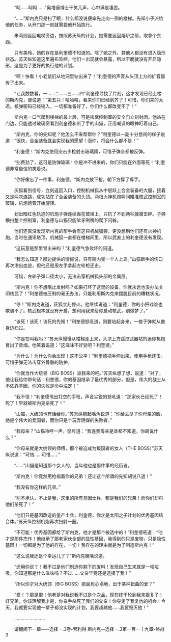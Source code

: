<div class="read-content j_readContent" id="">
                <p>　　“呵……呵呵……”奥塔康博士干笑几声，心中满是凄苦。<p>　　“……”斯内克只是扫了眼，什么都没说便率先走向一侧的楼梯。先知小子派给他的任务，从开门那一刻就需要他开始执行。<p>　　朱莉则返回电梯旁边，按照苏天纵的计划，她需要返回熔炉之前，取拿个东西。<p>　　只有美玲，她的存在是利奎德不知道的。除了她之外，其他人都没有进入隐形状态。苏天纵知道这里遍布监控，他们一出现就会暴露，所以干脆就没有开启隐形，这是为了更好的执行他的计划。<p>　　“啊！快看！小老鼠们从地洞里钻出来了！”利奎德的声音从头顶上方的扩音器传了出来。<p>　　“让我数数看，一……二……三……四”利奎德寻找了片刻，这才发现已经上楼的斯内克，便说道：“第五只！哈哈哈，看来你们已经到齐了！可惜，你们来的太迟。核弹密码已经输入，一切都准备好了，你们什么都改变不了！”<p>　　斯内克一口气爬到楼梯的最上层，可是核武控制室的安全门立刻封闭。他站在门边，只能透过玻璃窗看到利奎德和断了手的山猫，正用嘲讽的眼神盯着自己。<p>　　“斯内克，你的先知呢？他怎么不来帮帮你？”利奎德以一副十分悠闲的样子说道：“很快，合金装备就会实现我的愿望！而你，将会什么都不是！”<p>　　“利奎德！”斯内克使用突击步枪射击玻璃窗，可惜子弹全都被反弹。<p>　　“别费劲了，这可是防弹玻璃！你是冲不进来的，你们只能在外面等死！”利奎德非常自信的笑着说。<p>　　“你好像忘了一件事，利奎德。“斯内克放下枪，朝下方挥了挥手。<p>　　灰狐看到信号，立刻返回入口，控制机械狐从中层跃上合金装备的大腿，接着又是两次连跳，成功站在了合金装备的头顶。两根火神机炮瞬间瞄准核武控制室的玻璃，机炮炮管开始旋转。<p>　　划出暗红色轨迹的机炮子弹连续轰在玻璃上，只抗了不到两秒就被击碎。子弹横扫整个控制室，利奎德与山猫只能呲牙咧嘴的爬下闪躲。<p>　　他们还真没发现斯内克的帮手会有这只机械狐狸，更没想到他们还有火神机炮。当时在通讯塔顶，机械狐一直都在楼梯间里，所以武直上的利奎德没有发现。<p>　　“这玩意是那里冒出来的？”利奎德气急败坏的问道。<p>　　“我怎么知道？那边提供的情报说，只有斯内克一个人上岛。”山猫断手的伤口再次渗出血迹，但他还是用左手拿起左轮枪还击。<p>　　可惜，左轮子弹口径太小，无法击穿机械狐头部的金属层。<p>　　“斯内克！你不想阻止发射吗？如果打坏了这里的设备，你就永远也没办法关闭核武了！”利奎德被压制的毫无办法，只能利用斯内克来摆脱目前的糟糕状况。<p>　　“停！”斯内克说道，灰狐立刻停火。他继续说道：“利奎德，你的小把戏谁也欺骗不了。核武根本就没有开启，想利用我来给你启动核武，别做梦了。”<p>　　“该死！该死！该死的先知！”利奎德怒吼道，刚要站起身来，一梭子弹就从他身边扫过。<p>　　“你是在叫我吗？”苏天纵慢慢从楼梯走上来，头顶上方遥控武器站的迷你机炮冒出了青烟。他笑着说道：“这滋味不好受吧？利奎德。”<p>　　“为什么！为什么你会出现！这不公平！”利奎德把手伸出来，使用手枪还击。可惜子弹无法击穿外骨骼的防护。<p>　　“你就当作大统领（BIG BOSS）派我来的吧。”苏天纵想了想，说道：“对了，他让我给你带句话：利奎德，你的基因继承了最优秀的部分，但是，伟大的战士从不依靠基因，你的失败是命中注定！”<p>　　“我不信！”利奎德甩出打空的手枪，声音尖锐的怒吼道：“那家伙已经死了！死了！早就被斯内克杀死了！”<p>　　“山猫，大统领也有话给你。”苏天纵翘起嘴角说道：“你给丢尽了你母亲的脸，她是个伟大的爱国者，而你只是个玩弄阴谋的失败者。”<p>　　“我母亲？”山猫冷哼一声，怒斥道：“我连我母亲是谁都不知道，你胡说什么？”<p>　　“你母亲就是大统领的师傅，那个被迫成为叛国者的女人（THE BOSS）”苏天纵说道：“可惜……可惜……”<p>　　“……”山猫是知道那个女人的，当年他也是那件事的经历者。<p>　　“斯内克！你竟然用枪指着你的兄弟！还让这个所谓的先知胡说八道！”<p>　　“我没有你这样的兄弟。”<p>　　“别不承认，不止是我，这里的所有基因士兵，都是我们的兄弟！而你们却将他们杀死了！”<p>　　“他们只是基因改造的量产士兵，利奎德，你才是太阳之子计划的优秀基因结合体。”苏天纵控制机炮再次扫射一圈。<p>　　“不可能！优秀基因都给了斯内克，他才是那个被选中的！”利奎德吼道：“他才是那件杰作！他继承了那老家伙全部的显性基因，我得到的只是废物，只是隐性基因！一切都是为了他的存在，一切！我存在的理由就是为了制造斯内克！”<p>　　“这么说我还是个幸运儿了？”斯内克撇嘴说道。<p>　　“还用你说？！我不过是他们制造你剩下的废料！发现自己生来就是一堆垃圾，你知道那是什么滋味吗？不过……父亲毕竟还是选择了我！”<p>　　“所以你才对大统领（BIG BOSS）那面死心塌地，出于某种扭曲的爱？”<p>　　“爱！？那是恨！他老是对我说我不过是个次品，现在终于轮到我来报复了！好兄弟，你该理解我才是，你亲手杀死了我们的父亲！你夺走了我复仇的机会！今天，我就要实现他一辈子都没实现的计划，我要超越他……我要毁灭他！”<p>　　……………………<p>　　请翻阅下一章----选择一.3卷-索利得·斯内克--选择一.3第一百一十九章-终战3<p> 
            </div>